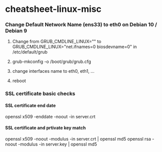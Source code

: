 # cheatsheet-linux-misc
### Change Default Network Name (ens33) to eth0 on Debian 10 / Debian 9

1. Change from
GRUB_CMDLINE_LINUX=""
to
GRUB_CMDLINE_LINUX="net.ifnames=0 biosdevname=0"
in 
/etc/default/grub

2. grub-mkconfig -o /boot/grub/grub.cfg
3. change interfaces name to eth0, eth1, ...
4. reboot

### SSL certificate basic checks

#### SSL certificate end date
openssl x509 -enddate -noout -in server.crt
 
#### SSL certificate and prtivate key match
openssl x509 -noout -modulus -in server.crt | openssl md5
openssl rsa -noout -modulus -in server.key | openssl md5
